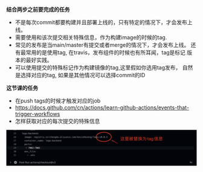 **结合两步之前要完成的任务**

* 不是每次commit都要构建并且部署上线的，只有特定的情况下，才会发布上线。
* 需要使用和该次提交相关特殊信息，作为构建image的时候的tag.
* 常见的发布是当main/master有提交或者merge的情况下，才会发布上线。
  还有最常用的是使用tag, 在travis，发布组件的时候也有所耳闻，tag是标记
  版本的最好实践。
* 可以使用提交的特殊标记作为构建镜像的tag,这里假如你选用tag发布，
  自然是选择对应的tag, 如果是其他情况可以选择commit的ID

**这节课的任务**

* 在push tags的时候才触发对应的job
* https://docs.github.com/cn/actions/learn-github-actions/events-that-trigger-workflows
* 怎样获取对应的每次提交的特殊信息

![1670187944981](image/6-6在actions中获取提交的基本信息/1670187944981.png)
